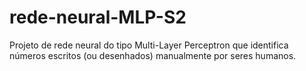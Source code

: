 # rede-neural-MLP-S2
Projeto de rede neural do tipo Multi-Layer Perceptron que identifica números escritos (ou desenhados) manualmente por seres humanos.
